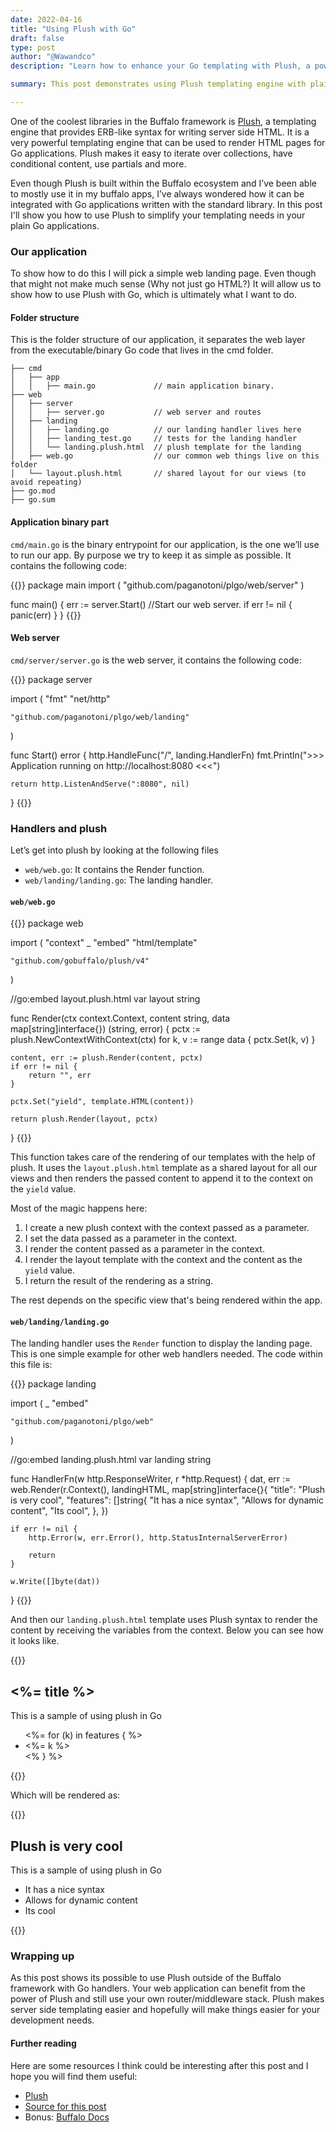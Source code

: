 ```yaml
---
date: 2022-04-16
title: "Using Plush with Go"
draft: false
type: post
author: "@Wawandco"
description: "Learn how to enhance your Go templating with Plush, a powerful template engine. Discover how to simplify template creation and management in Go applications using Plush's intuitive syntax and features."

summary: This post demonstrates using Plush templating engine with plain Go applications for server-side HTML rendering. It shows how to integrate Plush with standard Go handlers and embed templates. Learn to enhance Go web apps with Plush's ERB-like syntax for dynamic content.

---
```


One of the coolest libraries in the Buffalo framework is [Plush](https://github.com/gobuffalo/plush), a templating engine that provides ERB-like syntax for writing server side HTML. It is a very powerful templating engine that can be used to render HTML pages for Go applications. Plush makes it easy to iterate over collections, have conditional content, use partials and more.

Even though Plush is built within the Buffalo ecosystem and I’ve been able to mostly use it in my buffalo apps, I’ve always wondered how it can be integrated with Go applications written with the standard library. In this post I'll show you how to use Plush to simplify your templating needs in your plain Go applications.

### Our application

To show how to do this I will pick a simple web landing page. Even though that might not make much sense (Why not just go HTML?) It will allow us to show how to use Plush with Go, which is ultimately what I want to do.


#### Folder structure

This is the folder structure of our application, it separates the web layer from the executable/binary Go code that lives in the cmd folder.

```
├── cmd
│   ├── app
│   │   ├── main.go             // main application binary.
├── web
│   ├── server
│   │   ├── server.go           // web server and routes
│   ├── landing
│   │   ├── landing.go          // our landing handler lives here
│   │   ├── landing_test.go     // tests for the landing handler
│   │   └── landing.plush.html  // plush template for the landing
│   ├── web.go                  // our common web things live on this folder
│   └── layout.plush.html       // shared layout for our views (to avoid repeating)
├── go.mod
├── go.sum
```

#### Application binary part
`cmd/main.go` is the binary entrypoint for our application, is the one we’ll use to run our app. By purpose we try to keep it as simple as possible. It contains the following code:

{{<copyable-code language="go">}}
package main
import (
    "github.com/paganotoni/plgo/web/server"
)

func main() {
    err := server.Start()   //Start our web server.
    if err != nil {
        panic(err)
    }
}
{{</copyable-code>}}

#### Web server
`cmd/server/server.go` is the web server, it contains the following code:

{{<copyable-code language="go">}}
package server

import (
	"fmt"
	"net/http"

	"github.com/paganotoni/plgo/web/landing"
)

func Start() error {
	http.HandleFunc("/", landing.HandlerFn)
	fmt.Println(">>> Application running on http://localhost:8080 <<<")

	return http.ListenAndServe(":8080", nil)
}
{{</copyable-code>}}

### Handlers and plush

Let’s get into plush by looking at the following files

- `web/web.go`: It contains the Render function.
- `web/landing/landing.go`: The landing handler.

#### `web/web.go`

{{<copyable-code language="go">}}
package web

import (
	"context"
	_ "embed"
	"html/template"

	"github.com/gobuffalo/plush/v4"
)

//go:embed layout.plush.html
var layout string

func Render(ctx context.Context, content string, data map[string]interface{}) (string, error) {
	pctx := plush.NewContextWithContext(ctx)
	for k, v := range data {
		pctx.Set(k, v)
	}

	content, err := plush.Render(content, pctx)
	if err != nil {
		return "", err
	}

	pctx.Set("yield", template.HTML(content))

	return plush.Render(layout, pctx)
}
{{</copyable-code>}}

This function takes care of the rendering of our templates with the help of plush. It uses the `layout.plush.html` template as a shared layout for all our views and then renders the passed content to append it to the context  on the `yield` value.

Most of the magic happens here:

1. I create a new plush context with the context passed as a parameter.
2. I set the data passed as a parameter in the context.
3. I render the content passed as a parameter in the context.
4. I render the layout template with the context and the content as the `yield` value.
5. I return the result of the rendering as a string.

The rest depends on the specific view that's being rendered within the app.

#### `web/landing/landing.go`

The landing handler uses the `Render` function to display the landing page. This is one simple example for other web handlers needed. The code within this file is:


{{<copyable-code language="go">}}
package landing

import (
    _ "embed"

    "github.com/paganotoni/plgo/web"
)

//go:embed landing.plush.html
var landing string

func HandlerFn(w http.ResponseWriter, r *http.Request) {
    dat, err := web.Render(r.Context(), landingHTML, map[string]interface{}{
		"title": "Plush is very cool",
		"features": []string{
			"It has a nice syntax",
			"Allows for dynamic content",
			"Its cool",
		},
	})

	if err != nil {
		http.Error(w, err.Error(), http.StatusInternalServerError)

		return
	}

	w.Write([]byte(dat))
}
{{</copyable-code>}}

And then our `landing.plush.html` template uses Plush syntax to render the content by receiving the variables from the context. Below you can see how it looks like.

{{<copyable-code language="html">}}
<h2><%= title %></h2> <!-- Here we use the title context value. -->
<p>This is a sample of using plush in Go</p>
<ul>
    <%= for (k) in features { %> <!-- This is an iteration of the features context value. -->
        <li><%= k %></li>
    <% } %>
</ul>
{{</copyable-code>}}

Which will be rendered as:

{{<copyable-code language="html">}}
<h2>Plush is very cool</h2>
<p>This is a sample of using plush in Go</p>
<ul>
    <li>It has a nice syntax</li>
    <li>Allows for dynamic content</li>
    <li>Its cool</li>
</ul>
{{</copyable-code>}}

### Wrapping up

As this post shows its possible to use Plush outside of the Buffalo framework with Go handlers. Your web application can benefit from the power of Plush and still use your own router/middleware stack. Plush makes server side templating easier and hopefully will make things easier for your development needs.

#### Further reading

Here are some resources I think could be interesting after this post and I hope you will find them useful:

- [Plush](https://github.com/gobuffalo/plush)
- [Source for this post](https://github.com/paganotoni/plgo)
- Bonus: [Buffalo Docs](https://gobuffalo.io/documentation/)

